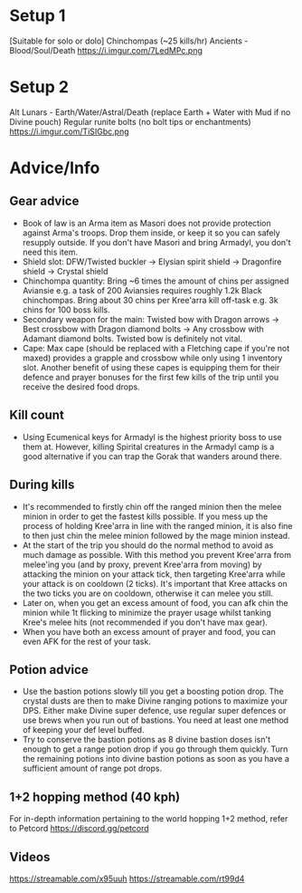 # Setup 1
[Suitable for solo or dolo]
Chinchompas (~25 kills/hr)
Ancients - Blood/Soul/Death
https://i.imgur.com/7LedMPc.png

# Setup 2
Alt
Lunars - Earth/Water/Astral/Death (replace Earth + Water with Mud if no Divine pouch)
Regular runite bolts (no bolt tips or enchantments)
https://i.imgur.com/TiSIGbc.png

# Advice/Info

## Gear advice
- Book of law is an Arma item as Masori does not provide protection against Arma's troops. Drop them inside, or keep it so you can safely resupply outside. If you don't have Masori and bring Armadyl, you don't need this item.
- Shield slot: DFW/Twisted buckler → Elysian spirit shield → Dragonfire shield → Crystal shield
- Chinchompa quantity: Bring ~6 times the amount of chins per assigned Aviansie e.g. a task of 200 Aviansies requires roughly 1.2k Black chinchompas. Bring about 30 chins per Kree'arra kill off-task e.g. 3k chins for 100 boss kills.
- Secondary weapon for the main: Twisted bow with Dragon arrows → Best crossbow with Dragon diamond bolts → Any crossbow with Adamant diamond bolts. Twisted bow is definitely not vital.
- Cape: Max cape (should be replaced with a Fletching cape if you're not maxed) provides a grapple and crossbow while only using 1 inventory slot. Another benefit of using these capes is equipping them for their defence and prayer bonuses for the first few kills of the trip until you receive the desired food drops.

## Kill count
- Using Ecumenical keys for Armadyl is the highest priority boss to use them at. However, killing Spirital creatures in the Armadyl camp is a good alternative if you can trap the Gorak that wanders around there. 

## During kills
- It's recommended to firstly chin off the ranged minion then the melee minion in order to get the fastest kills possible. If you mess up the process of holding Kree'arra in line with the ranged minion, it is also fine to then just chin the melee minion followed by the mage minion instead.
- At the start of the trip you should do the normal method to avoid as much damage as possible. With this method you prevent Kree'arra from melee'ing you (and by proxy, prevent Kree'arra from moving) by attacking the minion on your attack tick, then targeting Kree'arra while your attack is on cooldown (2 ticks). It's important that Kree attacks on the two ticks you are on cooldown, otherwise it can melee you still.
- Later on, when you get an excess amount of food, you can afk chin the minion while 1t flicking to minimize the prayer usage whilst tanking Kree's melee hits (not recommended if you don't have max gear).
- When you have both an excess amount of prayer and food, you can even AFK for the rest of your task.

## Potion advice
- Use the bastion potions slowly till you get a boosting potion drop. The crystal dusts are then to make Divine ranging potions to maximize your DPS. Either make Divine super defence, use regular super defences or use brews when you run out of bastions. You need at least one method of keeping your def level buffed.
- Try to conserve the bastion potions as 8 divine bastion doses isn't enough to get a range potion drop if you go through them quickly. Turn the remaining potions into divine bastion potions as soon as you have a sufficient amount of range pot drops.
## 1+2 hopping method (40 kph)
For in-depth information pertaining to the world hopping 1+2 method, refer to Petcord https://discord.gg/petcord

## Videos
https://streamable.com/x95uuh
https://streamable.com/rt99d4
